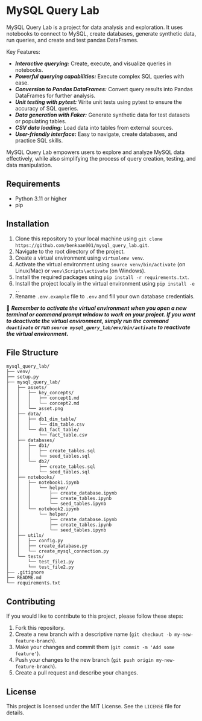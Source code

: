 # MySQL Query Lab

MySQL Query Lab is a project for data analysis and exploration. It uses notebooks to connect to MySQL, create databases, generate synthetic data, run queries, and create and test pandas DataFrames.

Key Features:

* ***Interactive querying:*** Create, execute, and visualize queries in notebooks.
* ***Powerful querying capabilities:*** Execute complex SQL queries with ease.
* ***Conversion to Pandas DataFrames:*** Convert query results into Pandas DataFrames for further analysis.
* ***Unit testing with pytest:*** Write unit tests using pytest to ensure the accuracy of SQL queries.
* ***Data generation with Faker:*** Generate synthetic data for test datasets or populating tables.
* ***CSV data loading:*** Load data into tables from external sources.
* ***User-friendly interface:*** Easy to navigate, create databases, and practice SQL skills.

MySQL Query Lab empowers users to explore and analyze MySQL data effectively, while also simplifying the process of query creation, testing, and data manipulation.


## Requirements

* Python 3.11 or higher
* pip

## Installation

1. Clone this repository to your local machine using `git clone https://github.com/benkaan001/mysql_query_lab.git`.
2. Navigate to the root directory of the project.
3. Create a virtual environment using `virtualenv venv`.
4. Activate the virtual environment using `source venv/bin/activate` (on Linux/Mac) or `venv\Scripts\activate` (on Windows).
5. Install the required packages using `pip install -r requirements.txt`.
6. Install the project locally in the virtual environment using `pip install -e .`.
7. Rename `.env.example` file to `.env` and fill your own database credentials.

📌 ***Remember to activate the virtual environment when you open a new terminal or command prompt window to work on your project. If you want to deactivate the virtual environment, simply run the command `deactivate` or run `source mysql_query_lab/env/bin/activate` to reactivate the virtual environment.***


## File Structure
```
mysql_query_lab/
├── venv/
├── setup.py
├── mysql_query_lab/
│   ├── assets/
│   │   ├── key_concepts/
│   │   │   ├── concept1.md
│   │   │   └── concept2.md
│   │   └── asset.png
│   ├── data/
│   │   ├── db1_dim_table/
│   │   │   └── dim_table.csv
│   │   └── db1_fact_table/
│   │       └── fact_table.csv
│   ├── databases/
│   │   ├── db1/
│   │   │   ├── create_tables.sql
│   │   │   └── seed_tables.sql
│   │   └── db2/
│   │       ├── create_tables.sql
│   │       └── seed_tables.sql
│   ├── notebooks/
│   │   ├── notebook1.ipynb
│   │   │   └── helper/
│   │   │       ├── create_database.ipynb
│   │   │       ├── create_tables.ipynb
│   │   │       └── seed_tables.ipynb
│   │   └── notebook2.ipynb
│   │       └── helper/
│   │           ├── create_database.ipynb
│   │           ├── create_tables.ipynb
│   │           └── seed_tables.ipynb
│   ├── utils/
│   │   ├── config.py
│   │   ├── create_database.py
│   │   └── create_mysql_connection.py
│   └── tests/
│       └── test_file1.py
│       └── test_file2.py
├── .gitignore
├── README.md
└── requirements.txt
```

## Contributing

If you would like to contribute to this project, please follow these steps:

1. Fork this repository.
2. Create a new branch with a descriptive name (`git checkout -b my-new-feature-branch`).
3. Make your changes and commit them (`git commit -m 'Add some feature'`).
4. Push your changes to the new branch (`git push origin my-new-feature-branch`).
5. Create a pull request and describe your changes.

## License

This project is licensed under the MIT License. See the `LICENSE` file for details.

